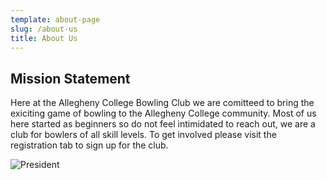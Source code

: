 ```yaml
---
template: about-page
slug: /about-us
title: About Us 
---
```


 ## Mission Statement

 Here at the Allegheny College Bowling Club we are comitteed to bring the exiciting game of bowling to the Allegheny College community. Most of us here started as beginners so do not feel intimidated to reach out, we are a club for bowlers of all skill levels. To get involved please visit the registration tab to sign up for the club.  

![President](/assets/Karnik_Cam_2019.jpg "President")

